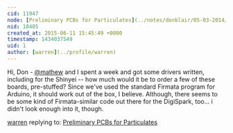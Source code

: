 ```yaml
---
cid: 11947
node: [Preliminary PCBs for Particulates](../notes/donblair/05-03-2014/preliminary-pcbs-for-particulates)
nid: 10405
created_at: 2015-06-11 15:45:49 +0000
timestamp: 1434037549
uid: 1
author: [warren](../profile/warren)
---
```


Hi, Don - [@mathew](/profile/mathew) and I spent a week and got some drivers written, including for the Shinyei -- how much would it be to order a few of these boards, pre-stuffed? Since we've used the standard Firmata program for Arduino, it should work out of the box, I believe. Although, there seems to be some kind of Firmata-similar code out there for the DigiSpark, too... i didn't look enough into it, though. 

[warren](../profile/warren) replying to: [Preliminary PCBs for Particulates](../notes/donblair/05-03-2014/preliminary-pcbs-for-particulates)

